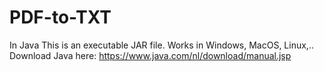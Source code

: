 # PDF-to-TXT
In Java 
This is an executable JAR file.
Works in Windows, MacOS, Linux,..
Download Java here: https://www.java.com/nl/download/manual.jsp
